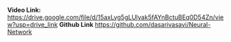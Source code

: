 **Video Link:**
 https://drive.google.com/file/d/15axLvg5gLUlyak5fAYnBctuBEq0D54Zn/view?usp=drive_link
**Github Link**
https://github.com/dasarivasavi/Neural-Network
